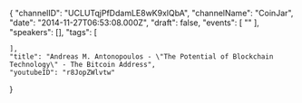 {
    "channelID": "UCLUTqjPfDdamLE8wK9xlQbA",
    "channelName": "CoinJar",
    "date": "2014-11-27T06:53:08.000Z",
    "draft": false,
    "events": [
        ""
    ],
    "speakers": [],
    "tags": [

    ],
    "title": "Andreas M. Antonopoulos - \"The Potential of Blockchain Technology\" - The Bitcoin Address",
    "youtubeID": "r8JopZWlvtw"
}
